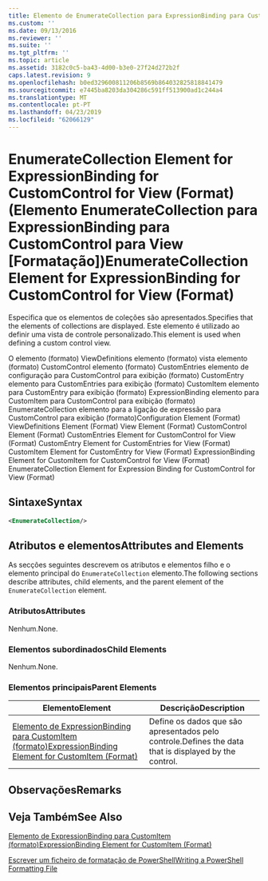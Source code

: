 ```yaml
---
title: Elemento de EnumerateCollection para ExpressionBinding para CustomControl para exibição (formato) | Documentos da Microsoft
ms.custom: ''
ms.date: 09/13/2016
ms.reviewer: ''
ms.suite: ''
ms.tgt_pltfrm: ''
ms.topic: article
ms.assetid: 3182c0c5-ba43-4d00-b3e0-27f24d272b2f
caps.latest.revision: 9
ms.openlocfilehash: b0ed329600811206b8569b864032825818841479
ms.sourcegitcommit: e7445ba8203da304286c591ff513900ad1c244a4
ms.translationtype: MT
ms.contentlocale: pt-PT
ms.lasthandoff: 04/23/2019
ms.locfileid: "62066129"
---
```

# <a name="enumeratecollection-element-for-expressionbinding-for-customcontrol-for-view-format"></a><span data-ttu-id="6843c-102">EnumerateCollection Element for ExpressionBinding for CustomControl for View (Format) (Elemento EnumerateCollection para ExpressionBinding para CustomControl para View [Formatação])</span><span class="sxs-lookup"><span data-stu-id="6843c-102">EnumerateCollection Element for ExpressionBinding for CustomControl for View (Format)</span></span>

<span data-ttu-id="6843c-103">Especifica que os elementos de coleções são apresentados.</span><span class="sxs-lookup"><span data-stu-id="6843c-103">Specifies that the elements of collections are displayed.</span></span> <span data-ttu-id="6843c-104">Este elemento é utilizado ao definir uma vista de controle personalizado.</span><span class="sxs-lookup"><span data-stu-id="6843c-104">This element is used when defining a custom control view.</span></span>

<span data-ttu-id="6843c-105">O elemento (formato) ViewDefinitions elemento (formato) vista elemento (formato) CustomControl elemento (formato) CustomEntries elemento de configuração para CustomControl para exibição (formato) CustomEntry elemento para CustomEntries para exibição (formato) CustomItem elemento para CustomEntry para exibição (formato) ExpressionBinding elemento para CustomItem para CustomControl para exibição (formato) EnumerateCollection elemento para a ligação de expressão para CustomControl para exibição (formato)</span><span class="sxs-lookup"><span data-stu-id="6843c-105">Configuration Element (Format) ViewDefinitions Element (Format) View Element (Format) CustomControl Element (Format) CustomEntries Element for CustomControl for View (Format) CustomEntry Element for CustomEntries for View (Format) CustomItem Element for CustomEntry for View (Format) ExpressionBinding Element for CustomItem for CustomControl for View (Format) EnumerateCollection Element for Expression Binding for CustomControl for View (Format)</span></span>

## <a name="syntax"></a><span data-ttu-id="6843c-106">Sintaxe</span><span class="sxs-lookup"><span data-stu-id="6843c-106">Syntax</span></span>

```xml
<EnumerateCollection/>
```

## <a name="attributes-and-elements"></a><span data-ttu-id="6843c-107">Atributos e elementos</span><span class="sxs-lookup"><span data-stu-id="6843c-107">Attributes and Elements</span></span>

<span data-ttu-id="6843c-108">As secções seguintes descrevem os atributos e elementos filho e o elemento principal do `EnumerateCollection` elemento.</span><span class="sxs-lookup"><span data-stu-id="6843c-108">The following sections describe attributes, child elements, and the parent element of the `EnumerateCollection` element.</span></span>

### <a name="attributes"></a><span data-ttu-id="6843c-109">Atributos</span><span class="sxs-lookup"><span data-stu-id="6843c-109">Attributes</span></span>

<span data-ttu-id="6843c-110">Nenhum.</span><span class="sxs-lookup"><span data-stu-id="6843c-110">None.</span></span>

### <a name="child-elements"></a><span data-ttu-id="6843c-111">Elementos subordinados</span><span class="sxs-lookup"><span data-stu-id="6843c-111">Child Elements</span></span>

<span data-ttu-id="6843c-112">Nenhum.</span><span class="sxs-lookup"><span data-stu-id="6843c-112">None.</span></span>

### <a name="parent-elements"></a><span data-ttu-id="6843c-113">Elementos principais</span><span class="sxs-lookup"><span data-stu-id="6843c-113">Parent Elements</span></span>

|<span data-ttu-id="6843c-114">Elemento</span><span class="sxs-lookup"><span data-stu-id="6843c-114">Element</span></span>|<span data-ttu-id="6843c-115">Descrição</span><span class="sxs-lookup"><span data-stu-id="6843c-115">Description</span></span>|
|-------------|-----------------|
|[<span data-ttu-id="6843c-116">Elemento de ExpressionBinding para CustomItem (formato)</span><span class="sxs-lookup"><span data-stu-id="6843c-116">ExpressionBinding Element for CustomItem (Format)</span></span>](./expressionbinding-element-for-customitem-for-controls-for-configuration-format.md)|<span data-ttu-id="6843c-117">Define os dados que são apresentados pelo controle.</span><span class="sxs-lookup"><span data-stu-id="6843c-117">Defines the data that is displayed by the control.</span></span>|

## <a name="remarks"></a><span data-ttu-id="6843c-118">Observações</span><span class="sxs-lookup"><span data-stu-id="6843c-118">Remarks</span></span>

## <a name="see-also"></a><span data-ttu-id="6843c-119">Veja Também</span><span class="sxs-lookup"><span data-stu-id="6843c-119">See Also</span></span>

[<span data-ttu-id="6843c-120">Elemento de ExpressionBinding para CustomItem (formato)</span><span class="sxs-lookup"><span data-stu-id="6843c-120">ExpressionBinding Element for CustomItem (Format)</span></span>](./expressionbinding-element-for-customitem-for-controls-for-configuration-format.md)

[<span data-ttu-id="6843c-121">Escrever um ficheiro de formatação de PowerShell</span><span class="sxs-lookup"><span data-stu-id="6843c-121">Writing a PowerShell Formatting File</span></span>](./writing-a-powershell-formatting-file.md)
